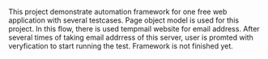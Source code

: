 This project demonstrate automation framework for one free web application with several testcases. Page object model is used for this project. In this flow, there is used tempmail website for email address. After several times of taking email addrress of this server, user is promted with veryfication to start running the test. Framework is not finished yet.
